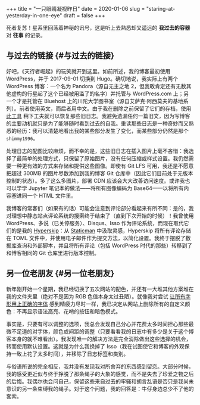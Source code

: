 +++
title = "一只眼睛凝视昨日"
date = 2020-01-06
slug = "staring-at-yesterday-in-one-eye"
draft = false
+++

死者复苏！星系里回荡着神秘的讯号，这是听上去熟悉却又遥远的 **我过去的容器** 对 **往事** 的记录。


## 与过去的链接 {#与过去的链接}

好吧，《天行者崛起》的玩笑就开到这里。如前所述，我的博客最初使用 WordPress，并于 2017-09-01 切换到 Hugo。确切地说，我实际上有两个 WordPress 博客：一个名为 Pandora（源自无主之地 2，但我敢肯定还有无数其他虚构的行星起了这个已经被用滥了的名字）并托管与 WordPress.com 上；另一个才是托管在 Bluehost 上的川陀大学图书室（源自艾萨克·阿西莫夫的基地系列）。前者使用英文，而后者用中文。由于我在删除之前保留了它们的存档，使用 [此工具](https://github.com/SchumacherFM/wordpress-to-hugo-exporter) 稍下工夫就可以恢复那些旧日志。我避免遗漏任何一篇旧文，因为写博客的主要动机就只是为了能够随时看到过去的自我。重读那些日志是一种奇妙而又熟悉的经历：我可以清楚地看出我的某些部分发生了变化，而某些部分仍然是那个 `shimmy1996`。

处理日志的配图比较麻烦，而不幸的是，这些旧日志在插入图片上毫不吝惜：我选择了最简单的处理方式，只保留了原始图片，没有任何压缩或样式设置。我仍然需要一种更有效的方式来存储和提供这些图像。即使有 Git LFS 可用，我还是不愿意把超过 300MB 的图片尽数添加到我的博客 Git 仓库中（因此它们目前处于无版本控制的状态）。多了这么多图片，部署 CDN 应该会大大改善访问速度。或许我也可以学学 Jupyter 笔记本的做法——将所有图像编码为 Base64——以将所有内容塞进同一个 HTML 文件里。

我博客的常客们（如果有的话）可能会注意到评论部分看起来有所不同：是的，我对理想中静态站点评论系统的搜索终于结束了（直到下次开始的时候）！我曾使用 WordPress、多说（已关停服务）、Disqus、Isso 作为评论系统，而现在取代它们的是我的 [Hyperskip](https://git.shimmy1996.com/shimmy1996/hugo-hyperskip)：从 [Staticman](https://staticman.net/) 中汲取灵感，Hyperskip 将所有评论存储在 TOML 文件中，并使用电子邮件作为提交方法，以简化设置。我终于摆脱了数据库查询和外部脚本，并且将所有评论（包括 WordPress 时代的那些）转移到了和博客相同的 Git 仓库里进行版本控制。


## 另一位老朋友 {#另一位老朋友}

新年刚开始一个星期，我已经切换了五次网站的配色，并还有一大堆其他方案堆在我的文件夹里（绝对不是因为 RGB 色值本身太过丑陋）。就像我对尝试 [让所有字形用上正确的字体](/zh/posts/2019-12-01-fun-with-fonts-on-the-web/) 感到精疲力尽时一样，我已决定从网站上删除所有的自定义颜色：不再显示语法高亮、花哨的按钮和暗色模式。

事实是，只要有可以调整的选项，我总会发现自己分心并花费太多时间担心那些最微不足道的对字体，颜色或间距的调整（只要看看我的日志中有多少是关于这个博客本身的就不难看出）。我发现唯一的解决方法是完全消除做出这些选择的机会，转而使用默认设置。这就是为什么我换掉了 Isso（我在试图使它和博客的外观保持一致上花了太多时间），并移除了日志标签和类别。

与俗语所说的完全相反，我并没有发现我对所舍弃的东西感到留恋。大部分时候，我的感受更近似与终于挣脱了那条绳子的大象的感觉，而不是失去了珍爱之物之后的后悔。我偶尔也会问自己，保留这些来自过去的牢骚和胡言乱语是否只是我尚未意识的另一条束缚我的绳子。对于这个问题，我的回答是：牛仔身边总少不了他的套索。
